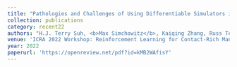 ```yaml
---
title: "Pathologies and Challenges of Using Differentiable Simulators in Policy Optimization for Contact-Rich Manipulation"
collection: publications
category: recent22
authors: "H.J. Terry Suh, <b>Max Simchowitz</b>, Kaiqing Zhang, Russ Tedrake"
venue: 'ICRA 2022 Workshop: Reinforcement Learning for Contact-Rich Manipulation'
year: 2022
paperurl: 'https://openreview.net/pdf?id=kMB2WAfisY'
---
```

